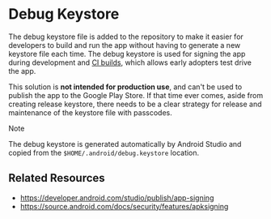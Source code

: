 # Debug Keystore

The debug keystore file is added to the repository to make it easier for developers to build and run
the app without having to generate a new keystore file each time. The debug keystore is used for
signing the app during development and [CI builds](https://github.com/usetrmnl/trmnl-android/actions/workflows/android-release.yml), 
which allows early adopters test drive the app. 

This solution is **not intended for production use**, and can't be used to publish the app to the
Google Play Store. If that time ever comes, aside from creating release keystore, there needs to be
a clear strategy for release and maintenance of the keystore file with passcodes.

> [!NOTE]  
> The debug keystore is generated automatically by Android Studio
> and copied from the `$HOME/.android/debug.keystore` location.

## Related Resources
- https://developer.android.com/studio/publish/app-signing
- https://source.android.com/docs/security/features/apksigning